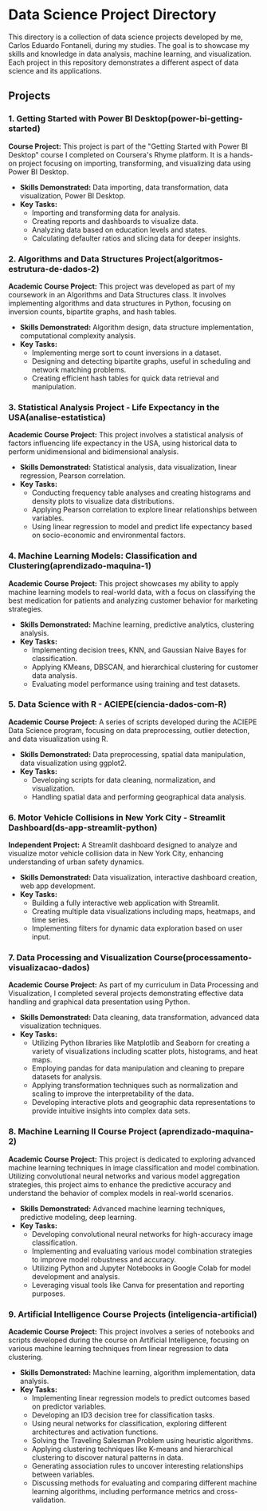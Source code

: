 # Data Science Project Directory

This directory is a collection of data science projects developed by me, Carlos Eduardo Fontaneli, during my studies. The goal is to showcase my skills and knowledge in data analysis, machine learning, and visualization. Each project in this repository demonstrates a different aspect of data science and its applications.

## Projects

### 1. Getting Started with Power BI Desktop(power-bi-getting-started)

**Course Project:** This project is part of the "Getting Started with Power BI Desktop" course I completed on Coursera's Rhyme platform. It is a hands-on project focusing on importing, transforming, and visualizing data using Power BI Desktop.

- **Skills Demonstrated:** Data importing, data transformation, data visualization, Power BI Desktop.
- **Key Tasks:**
  - Importing and transforming data for analysis.
  - Creating reports and dashboards to visualize data.
  - Analyzing data based on education levels and states.
  - Calculating defaulter ratios and slicing data for deeper insights.

### 2. Algorithms and Data Structures Project(algoritmos-estrutura-de-dados-2)

**Academic Course Project:** This project was developed as part of my coursework in an Algorithms and Data Structures class. It involves implementing algorithms and data structures in Python, focusing on inversion counts, bipartite graphs, and hash tables.

- **Skills Demonstrated:** Algorithm design, data structure implementation, computational complexity analysis.
- **Key Tasks:**
  - Implementing merge sort to count inversions in a dataset.
  - Designing and detecting bipartite graphs, useful in scheduling and network matching problems.
  - Creating efficient hash tables for quick data retrieval and manipulation.

### 3. Statistical Analysis Project - Life Expectancy in the USA(analise-estatistica)

**Academic Course Project:** This project involves a statistical analysis of factors influencing life expectancy in the USA, using historical data to perform unidimensional and bidimensional analysis.

- **Skills Demonstrated:** Statistical analysis, data visualization, linear regression, Pearson correlation.
- **Key Tasks:**
  - Conducting frequency table analyses and creating histograms and density plots to visualize data distributions.
  - Applying Pearson correlation to explore linear relationships between variables.
  - Using linear regression to model and predict life expectancy based on socio-economic and environmental factors.

### 4. Machine Learning Models: Classification and Clustering(aprendizado-maquina-1)

**Academic Course Project:** This project showcases my ability to apply machine learning models to real-world data, with a focus on classifying the best medication for patients and analyzing customer behavior for marketing strategies.

- **Skills Demonstrated:** Machine learning, predictive analytics, clustering analysis.
- **Key Tasks:**
  - Implementing decision trees, KNN, and Gaussian Naive Bayes for classification.
  - Applying KMeans, DBSCAN, and hierarchical clustering for customer data analysis.
  - Evaluating model performance using training and test datasets.

### 5. Data Science with R - ACIEPE(ciencia-dados-com-R)

**Academic Course Project:** A series of scripts developed during the ACIEPE Data Science program, focusing on data preprocessing, outlier detection, and data visualization using R.

- **Skills Demonstrated:** Data preprocessing, spatial data manipulation, data visualization using ggplot2.
- **Key Tasks:**
  - Developing scripts for data cleaning, normalization, and visualization.
  - Handling spatial data and performing geographical data analysis.

### 6. Motor Vehicle Collisions in New York City - Streamlit Dashboard(ds-app-streamlit-python)

**Independent Project:** A Streamlit dashboard designed to analyze and visualize motor vehicle collision data in New York City, enhancing understanding of urban safety dynamics.

- **Skills Demonstrated:** Data visualization, interactive dashboard creation, web app development.
- **Key Tasks:**
  - Building a fully interactive web application with Streamlit.
  - Creating multiple data visualizations including maps, heatmaps, and time series.
  - Implementing filters for dynamic data exploration based on user input.

### 7. Data Processing and Visualization Course(processamento-visualizacao-dados)

**Academic Course Project:** As part of my curriculum in Data Processing and Visualization, I completed several projects demonstrating effective data handling and graphical data presentation using Python.

- **Skills Demonstrated:** Data cleaning, data transformation, advanced data visualization techniques.
- **Key Tasks:**
  - Utilizing Python libraries like Matplotlib and Seaborn for creating a variety of visualizations including scatter plots, histograms, and heat maps.
  - Employing pandas for data manipulation and cleaning to prepare datasets for analysis.
  - Applying transformation techniques such as normalization and scaling to improve the interpretability of the data.
  - Developing interactive plots and geographic data representations to provide intuitive insights into complex data sets.

### 8. Machine Learning II Course Project (aprendizado-maquina-2)

**Academic Course Project:** This project is dedicated to exploring advanced machine learning techniques in image classification and model combination. Utilizing convolutional neural networks and various model aggregation strategies, this project aims to enhance the predictive accuracy and understand the behavior of complex models in real-world scenarios.

- **Skills Demonstrated:** Advanced machine learning techniques, predictive modeling, deep learning.
- **Key Tasks:**
  - Developing convolutional neural networks for high-accuracy image classification.
  - Implementing and evaluating various model combination strategies to improve model robustness and accuracy.
  - Utilizing Python and Jupyter Notebooks in Google Colab for model development and analysis.
  - Leveraging visual tools like Canva for presentation and reporting purposes.

### 9. Artificial Intelligence Course Projects (inteligencia-artificial)

**Academic Course Project:** This project involves a series of notebooks and scripts developed during the course on Artificial Intelligence, focusing on various machine learning techniques from linear regression to data clustering.

- **Skills Demonstrated:** Machine learning, algorithm implementation, data analysis.
- **Key Tasks:**
  - Implementing linear regression models to predict outcomes based on predictor variables.
  - Developing an ID3 decision tree for classification tasks.
  - Using neural networks for classification, exploring different architectures and activation functions.
  - Solving the Traveling Salesman Problem using heuristic algorithms.
  - Applying clustering techniques like K-means and hierarchical clustering to discover natural patterns in data.
  - Generating association rules to uncover interesting relationships between variables.
  - Discussing methods for evaluating and comparing different machine learning algorithms, including performance metrics and cross-validation.
